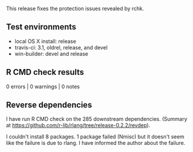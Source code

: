 
This release fixes the protection issues revealed by rchk.

## Test environments

* local OS X install: release
* travis-ci: 3.1, oldrel, release, and devel
* win-builder: devel and release


## R CMD check results

0 errors | 0 warnings | 0 notes


## Reverse dependencies

I have run R CMD check on the 285 downstream dependencies. (Summary at https://github.com/r-lib/rlang/tree/release-0.2.2/revdep).

I couldn't install 8 packages. 1 package failed (Nmisc) but it doesn't seem like the failure is due to rlang. I have informed the author about the failure.
